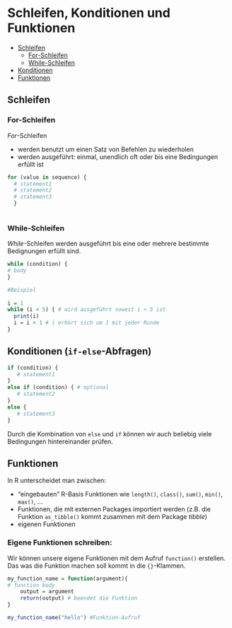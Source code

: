 # Schleifen, Konditionen und Funktionen

* [Schleifen](#Schleifen)
  * [For-Schleifen](#For-Schleifen)
  * [While-Schleifen](#While-Schleifen)
* [Konditionen](#Konditionen)
* [Funktionen](#Funktionen)

 
## Schleifen 

### For-Schleifen

*For*-Schleifen 
* werden benutzt um einen Satz von Befehlen zu wiederholen
* werden ausgeführt: einmal, unendlich oft oder bis eine Bedingungen erfüllt ist

```r
for (value in sequence) {
  # statement1
  # statement2
  # statement3
  }
  
```
  
### While-Schleifen

*While*-Schleifen werden ausgeführt bis eine oder mehrere bestimmte Bedignungen erfüllt sind. 

```r
while (condition) {
# body
}

#Beispiel
 
i = 1
while (i < 5) { # wird ausgeführt soweit i < 5 ist 
  print(i)
  i = i + 1 # i erhört sich um 1 mit jeder Runde 
} 

```

## Konditionen (`if-else`-Abfragen) 

```r
if (condition) {
   # statement1
} 
else if (condition) { # optional 
   # statement2
} 
else {
   # statement3
}
```
Durch die Kombination von `else` und `if` können wir auch beliebig viele Bedingungen hintereinander prüfen.


## Funktionen

In R unterscheidet man zwischen:

* “eingebauten” R-Basis Funktionen wie `length()`, `class()`, `sum()`, `min()`, `max()`, …
* Funktionen, die mit externen Packages importiert werden (z.B. die Funktion `as_tibble()` kommt zusammen mit dem Package *tibble*)
* eigenen Funktionen 

### Eigene Funktionen schreiben: 

Wir können unsere eigene Funktionen mit dem Aufruf `function()` erstellen. Das was die Funktion machen soll kommt in die `{}`-Klammen. 

```r
my_function_name = function(argument){
# function body
    output = argument
    return(output) # beendet die Funktion
}

my_function_name("hello") #Funktion-Aufruf
```
